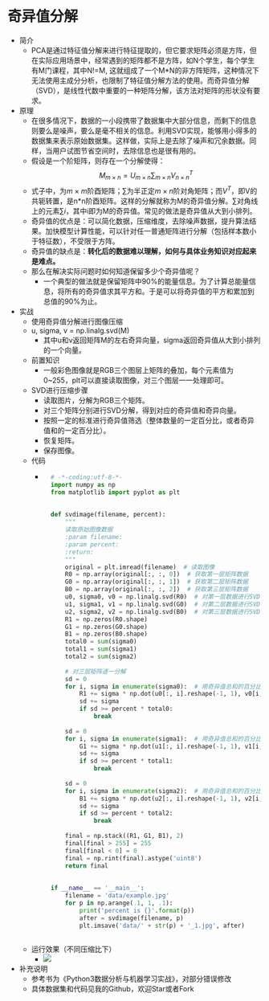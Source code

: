 # 奇异值分解
- 简介
	- PCA是通过特征值分解来进行特征提取的，但它要求矩阵必须是方阵，但在实际应用场景中，经常遇到的矩阵都不是方阵，如N个学生，每个学生有M门课程，其中N!=M, 这就组成了一个M*N的非方阵矩阵，这种情况下无法使用主成分分析，也限制了特征值分解方法的使用。而奇异值分解（SVD），是线性代数中重要的一种矩阵分解，该方法对矩阵的形状没有要求。
- 原理
	- 在很多情况下，数据的一小段携带了数据集中大部分信息，而剩下的信息则要么是噪声，要么是毫不相关的信息。利用SVD实现，能够用小得多的数据集来表示原始数据集。这样做，实际上是去除了噪声和冗余数据。同样，当用户试图节省空间时，去除信息也是很有用的。
	- 假设是一个阶矩阵，则存在一个分解使得：$$ M_{m \times n} = U_{m \times n} \sum_{m \times n} V_{n \times n}^T $$
	- 式子中，为$m\times m$阶酉矩阵；$\sum$为半正定$m\times n$阶对角矩阵；而$V^T$，即V的共轭转置，是n*n阶酉矩阵。这样的分解就称为M的奇异值分解。$\sum$对角线上的元素$\sum i$，其中i即为M的奇异值。常见的做法是奇异值从大到小排列。
	- 奇异值的优点是：可以简化数据，压缩维度，去除噪声数据，提升算法结果。加快模型计算性能，可以针对任一普通矩阵进行分解（包括样本数小于特征数），不受限于方阵。
	- 奇异值的缺点是：**转化后的数据难以理解，如何与具体业务知识对应起来是难点。**
	- 那么在解决实际问题时如何知道保留多少个奇异值呢？
		- 一个典型的做法就是保留矩阵中90%的能量信息。为了计算总能量信息，将所有的奇异值求其平方和。于是可以将奇异值的平方和累加到总值的90%为止。
- 实战
	- 使用奇异值分解进行图像压缩
	- u, sigma, v = np.linalg.svd(M)
		- 其中u和v返回矩阵M的左右奇异向量，sigma返回奇异值从大到小排列的一个向量。
	- 前置知识
		- 一般彩色图像就是RGB三个图层上矩阵的叠加，每个元素值为0~255，plt可以直接读取图像，对三个图层一一处理即可。
	- SVD进行压缩步骤
		- 读取图片，分解为RGB三个矩阵。
		- 对三个矩阵分别进行SVD分解，得到对应的奇异值和奇异向量。
		- 按照一定的标准进行奇异值筛选（整体数量的一定百分比，或者奇异值和的一定百分比）。
		- 恢复矩阵。
		- 保存图像。
	- 代码
		- ```python
			# -*-coding:utf-8-*-
			import numpy as np
			from matplotlib import pyplot as plt
			
			
			def svdimage(filename, percent):
			    """
			    读取原始图像数据
			    :param filename:
			    :param percent:
			    :return:
			    """
			    original = plt.imread(filename)  # 读取图像
			    R0 = np.array(original[:, :, 0])  # 获取第一层矩阵数据
			    G0 = np.array(original[:, :, 1])  # 获取第二层矩阵数据
			    B0 = np.array(original[:, :, 2])  # 获取第三层矩阵数据
			    u0, sigma0, v0 = np.linalg.svd(R0)  # 对第一层数据进行SVD分解
			    u1, sigma1, v1 = np.linalg.svd(G0)  # 对第二层数据进行SVD分解
			    u2, sigma2, v2 = np.linalg.svd(B0)  # 对第三层数据进行SVD分解
			    R1 = np.zeros(R0.shape)
			    G1 = np.zeros(G0.shape)
			    B1 = np.zeros(B0.shape)
			    total0 = sum(sigma0)
			    total1 = sum(sigma1)
			    total2 = sum(sigma2)
			
			    # 对三层矩阵逐一分解
			    sd = 0
			    for i, sigma in enumerate(sigma0):  # 用奇异值总和的百分比来进行筛选
			        R1 += sigma * np.dot(u0[:, i].reshape(-1, 1), v0[i, :].reshape(1, -1))
			        sd += sigma
			        if sd >= percent * total0:
			            break
			
			    sd = 0
			    for i, sigma in enumerate(sigma1):  # 用奇异值总和的百分比来进行筛选
			        G1 += sigma * np.dot(u1[:, i].reshape(-1, 1), v1[i, :].reshape(1, -1))
			        sd += sigma
			        if sd >= percent * total1:
			            break
			
			    sd = 0
			    for i, sigma in enumerate(sigma2):  # 用奇异值总和的百分比来进行筛选
			        B1 += sigma * np.dot(u2[:, i].reshape(-1, 1), v2[i, :].reshape(1, -1))
			        sd += sigma
			        if sd >= percent * total2:
			            break
			
			    final = np.stack((R1, G1, B1), 2)
			    final[final > 255] = 255
			    final[final < 0] = 0
			    final = np.rint(final).astype('uint8')
			    return final
			
			
			if __name__ == '__main__':
			    filename = 'data/example.jpg'
			    for p in np.arange(.1, 1, .1):
			        print('percent is {}'.format(p))
			        after = svdimage(filename, p)
			        plt.imsave('data/' + str(p) + '_1.jpg', after)
			
			```
	- 运行效果（不同压缩比下）
		- ![](https://img-blog.csdnimg.cn/20190403134647184.png)
- 补充说明
	- 参考书为《Python3数据分析与机器学习实战》，对部分错误修改
	- 具体数据集和代码见我的Github，欢迎Star或者Fork